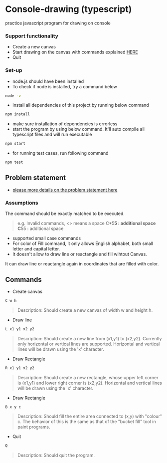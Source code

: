 # Console-drawing (typescript)
practice javascript program for drawing on console

### Support functionality

- Create a new canvas
- Start drawing on the canvas with commands explained [HERE](#Commands)
- Quit

### Set-up
- node.js should have been installed
- To check if node is installed, try a command below
```bash
node -v
```
- install all dependencies of this project by running below command
```bash
npm install
```
- make sure installation of dependencies is errorless
- start the program by using below command. It'll auto compile all typescript files and will run executable
```bash
npm start
```
- for running test cases, run following command
```bash
npm test
```

## Problem statement
- [please more details on the problem statement here](problem-statement.txt)

### Assumptions
The command should be exactly matched to be executed.
> e.g. Invalid commands, <> means a space
C*5**5 : additional space
C**55 : additional space
- supported small case commands
- For color of Fill command, it only allows English alphabet, both small letter and capital letter.
- It doesn't allow to draw line or reactangle and fill wihtout Canvas.

It can draw line or reactangle again in coordinates that are filled with color.

## Commands

* Create canvas
```bash
C w h
```

> Description: Should create a new canvas of width w and height h.

* Draw line
```bash
L x1 y1 x2 y2
```

> Description: Should create a new line from (x1,y1) to (x2,y2). Currently only
horizontal or vertical lines are supported. Horizontal and vertical lines
will be drawn using the 'x' character.


* Draw Rectangle
```bash
R x1 y1 x2 y2
```

> Description: Should create a new rectangle, whose upper left corner is (x1,y1) and
lower right corner is (x2,y2). Horizontal and vertical lines will be drawn
using the 'x' character.

* Draw Rectangle
```bash
B x y c
```

> Description: Should fill the entire area connected to (x,y) with "colour" c. The
behavior of this is the same as that of the "bucket fill" tool in paint
programs.

* Quit
```bash
Q
``` 		         

> Description: Should quit the program.
